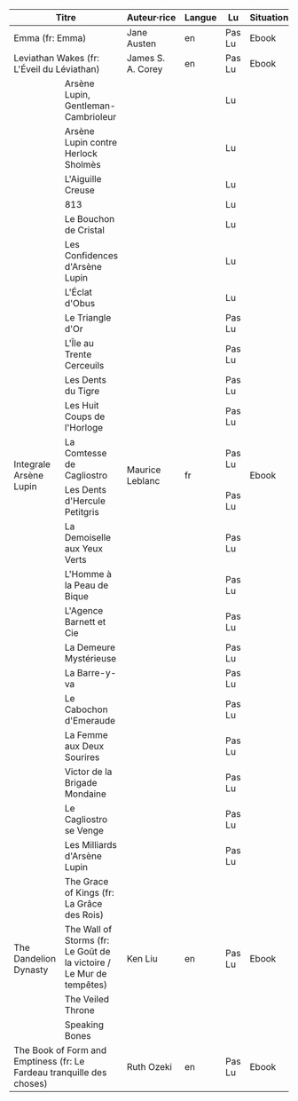 <table>
	<thead>
		<tr>
			<th colspan=2>Titre</th>
			<th>Auteur·rice</th>
			<th>Langue</th>
			<th>Lu</th>
			<th>Situation</th>
		</tr>
	</thead>
	<tbody>
		<tr>
			<td colspan=2>Emma (fr: Emma)</td>
			<td>Jane Austen</td>
			<td>en</td>
			<td>Pas Lu</td>
			<td>Ebook</td>
		</tr>
		<tr>
			<td colspan=2>Leviathan Wakes (fr: L'Éveil du Léviathan)</td>
			<td>James S. A. Corey</td>
			<td>en</td>
			<td>Pas Lu</td>
			<td>Ebook</td>
		</tr>
		<tr>
			<td rowspan=23>Integrale Arsène Lupin</td>
			<td>Arsène Lupin, Gentleman-Cambrioleur</td>
			<td rowspan=23>Maurice Leblanc</td>
			<td rowspan=23>fr</td>
			<td>Lu</td>
			<td rowspan=23>Ebook</td>
		</tr>
		<tr>
			<td>Arsène Lupin contre Herlock Sholmès</td>
			<td>Lu</td>
		</tr>
		<tr>
			<td>L'Aiguille Creuse</td>
			<td>Lu</td>
		</tr>
		<tr>
			<td>813</td>
			<td>Lu</td>
		</tr>
		<tr>
			<td>Le Bouchon de Cristal</td>
			<td>Lu</td>
		</tr>
		<tr>
			<td>Les Confidences d'Arsène Lupin</td>
			<td>Lu</td>
		</tr>
		<tr>
			<td>L'Éclat d'Obus</td>
			<td>Lu</td>
		</tr>
		<tr>
			<td>Le Triangle d'Or</td>
			<td>Pas Lu</td>
		</tr>
		<tr>
			<td>L'Île au Trente Cerceuils</td>
			<td>Pas Lu</td>
		</tr>
		<tr>
			<td>Les Dents du Tigre</td>
			<td>Pas Lu</td>
		</tr>
		<tr>
			<td>Les Huit Coups de l'Horloge</td>
			<td>Pas Lu</td>
		</tr>
		<tr>
			<td>La Comtesse de Cagliostro</td>
			<td>Pas Lu</td>
		</tr>
		<tr>
			<td>Les Dents d'Hercule Petitgris</td>
			<td>Pas Lu</td>
		</tr>
		<tr>
			<td>La Demoiselle aux Yeux Verts</td>
			<td>Pas Lu</td>
		</tr>
		<tr>
			<td>L'Homme à la Peau de Bique</td>
			<td>Pas Lu</td>
		</tr>
		<tr>
			<td>L'Agence Barnett et Cie</td>
			<td>Pas Lu</td>
		</tr>
		<tr>
			<td>La Demeure Mystérieuse</td>
			<td>Pas Lu</td>
		</tr>
		<tr>
			<td>La Barre-y-va</td>
			<td>Pas Lu</td>
		</tr>
		<tr>
			<td>Le Cabochon d'Emeraude</td>
			<td>Pas Lu</td>
		</tr>
		<tr>
			<td>La Femme aux Deux Sourires</td>
			<td>Pas Lu</td>
		</tr>
		<tr>
			<td>Victor de la Brigade Mondaine</td>
			<td>Pas Lu</td>
		</tr>
		<tr>
			<td>Le Cagliostro se Venge</td>
			<td>Pas Lu</td>
		</tr>
		<tr>
			<td>Les Milliards d'Arsène Lupin</td>
			<td>Pas Lu</td>
		</tr>
		<tr>
			<td rowspan=4>The Dandelion Dynasty</td>
			<td>The Grace of Kings (fr: La Grâce des Rois)</td>
			<td rowspan=4>Ken Liu</td>
			<td rowspan=4>en</td>
			<td rowspan=4>Pas Lu</td>
			<td rowspan=4>Ebook</td>
		</tr>
		<tr>
			<td>The Wall of Storms (fr: Le Goût de la victoire / Le Mur de tempêtes)</td>
		</tr>
		<tr>
			<td>The Veiled Throne</td>
		</tr>
		<tr>
			<td>Speaking Bones</td>
		</tr>
		<tr>
			<td colspan=2>The Book of Form and Emptiness (fr: Le Fardeau tranquille des choses)</td>
			<td>Ruth Ozeki</td>
			<td>en</td>
			<td>Pas Lu</td>
			<td>Ebook</td>
		</tr>
	</tbody>
</table>